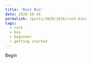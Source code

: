 ```yaml
---
title: 'Rust Bio'
date: 2020-10-16
permalink: /posts/2020/1016/rust-bio/
tags:
  - rust
  - bio
  - beginner
  - getting started
---
```


Begin
